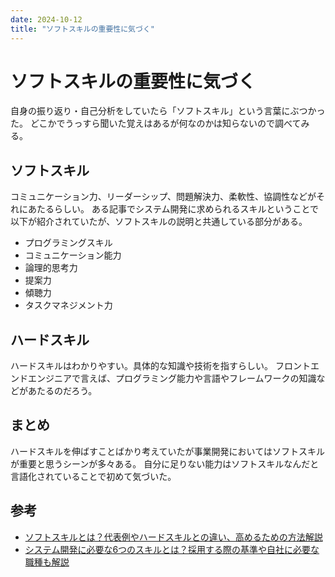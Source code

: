```yaml
---
date: 2024-10-12
title: "ソフトスキルの重要性に気づく"
---
```


# ソフトスキルの重要性に気づく

自身の振り返り・自己分析をしていたら「ソフトスキル」という言葉にぶつかった。
どこかでうっすら聞いた覚えはあるが何なのかは知らないので調べてみる。

## ソフトスキル

コミュニケーション力、リーダーシップ、問題解決力、柔軟性、協調性などがそれにあたるらしい。
ある記事でシステム開発に求められるスキルということで以下が紹介されていたが、ソフトスキルの説明と共通している部分がある。

- プログラミングスキル
- コミュニケーション能力
- 論理的思考力
- 提案力
- 傾聴力
- タスクマネジメント力

## ハードスキル

ハードスキルはわかりやすい。具体的な知識や技術を指すらしい。
フロントエンドエンジニアで言えば、プログラミング能力や言語やフレームワークの知識などがあたるのだろう。

## まとめ

ハードスキルを伸ばすことばかり考えていたが事業開発においてはソフトスキルが重要と思うシーンが多々ある。
自分に足りない能力はソフトスキルなんだと言語化されていることで初めて気づいた。

## 参考

- [ソフトスキルとは？代表例やハードスキルとの違い、高めるための方法解説](https://directscout.recruit.co.jp/contents/article/17603/)
- [システム開発に必要な6つのスキルとは？採用する際の基準や自社に必要な職種も解説](https://hnavi.co.jp/knowledge/blog/systemdevelopment_skills/)

